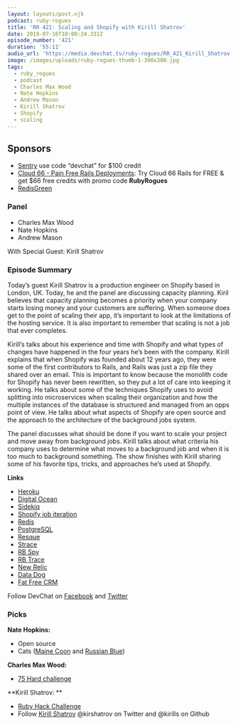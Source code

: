 ```yaml
---
layout: layouts/post.njk
podcast: ruby-rogues
title: 'RR 421: Scaling and Shopify with Kirill Shatrov'
date: 2019-07-16T10:00:24.331Z
episode_number: '421'
duration: '55:11'
audio_url: 'https://media.devchat.tv/ruby-rogues/RR_421_Kirill_Shatrov.mp3'
image: /images/uploads/ruby-rogues-thumb-1-300x300.jpg
tags:
  - ruby_rogues
  - podcast
  - Charles Max Wood
  - Nate Hopkins
  - Andrew Mason
  - Kirill Shatrov
  - Shopify
  - scaling
---
```

## **Sponsors**



*   [Sentry](https://sentry.io/) use code “devchat” for $100 credit
*   [Cloud 66 - Pain Free Rails Deployments](https://cloud66.com/rails?utm_source=-&utm_medium=-&utm_campaign=ruby-rogues): Try Cloud 66 Rails for FREE & get $66 free credits with promo code **RubyRogues**
*   [RedisGreen](https://redisgreen.net/?utm_source=rubyrogues&utm_medium=podcast&utm_campaign=rubyrogues)


### **Panel**



*   Charles Max Wood
*   Nate Hopkins
*   Andrew Mason

With Special Guest: Kirill Shatrov


### **Episode Summary**

Today’s guest Kirill Shatrov is a production engineer on Shopify based in London, UK. Today, he and the panel are discussing capacity planning. Kiril believes that capacity planning becomes a priority when your company starts losing money and your customers are suffering. When someone does get to the point of scaling their app, it’s important to look at the limitations of the hosting service. It is also important to remember that scaling is not a job that ever completes.

Kirill’s talks about his experience and time with Shopify and what types of changes have happened in the four years he’s been with the company. Kirill explains that when Shopify was founded about 12 years ago, they were some of the first contributors to Rails, and Rails was just a zip file they shared over an email. This is important to know because the monolith code for Shopify has never been rewritten, so they put a lot of care into keeping it working. He talks about some of the techniques Shopify uses to avoid splitting into microservices when scaling their organization and how the multiple instances of the database is structured and managed from an opps point of view. He talks about what aspects of Shopify are open source and the approach to the architecture of the background jobs system.

The panel discusses what should be done if you want to scale your project and move away from background jobs. Kirill talks about what criteria his company uses to determine what moves to a background job and when it is too much to background something. The show finishes with Kirill sharing some of his favorite tips, tricks, and approaches he’s used at Shopify.

**Links**



*   [Heroku](https://www.heroku.com/)
*   [Digital Ocean](https://www.digitalocean.com/)
*   [Sidekiq](https://github.com/mperham/sidekiq)
*   [Shopify job iteration](https://github.com/Shopify/job-iteration)
*   [Redis](https://redis.io/)
*   [PostgreSQL](https://www.postgresql.org/)
*   [Resque](https://github.com/resque/resque)
*   [Strace ](https://strace.io/)
*   [RB Spy](https://github.com/rbspy/rbspy)
*   [RB Trace](https://github.com/tmm1/rbtrace)
*   [New Relic](https://newrelic.com)
*   [Data Dog](https://www.datadoghq.com/)
*   [Fat Free CRM](https://github.com/fatfreecrm/fat_free_crm)

Follow DevChat on [Facebook](https://www.facebook.com/DevChattv/?__tn__=%2Cd%2CP-R&eid=ARDBDrBnK71PDmx_8gE_IeIEo5SnM7cyzylVBjAwfaOo1ck_6q3GXuRBfaUQZaWVvFGyEVjrhDwnS_tV) and [Twitter](https://twitter.com/devchattv?lang=en)


### **Picks**

**Nate Hopkins:**



*   Open source
*   Cats ([Maine Coon](https://en.wikipedia.org/wiki/Maine_Coon) and [Russian Blue](https://en.wikipedia.org/wiki/Russian_Blue))

**Charles Max Wood:**



*   [75 Hard challenge](https://75hard.biz/)

**Kirill Shatrov: **



*   [Ruby Hack Challenge](https://github.com/ko1/rubyhackchallenge)
*   Follow [Kirill Shatrov](https://kirshatrov.com/) @kirshatrov on Twitter and @kirills on Github

<!-- Docs to Markdown version 1.0β17 -->
